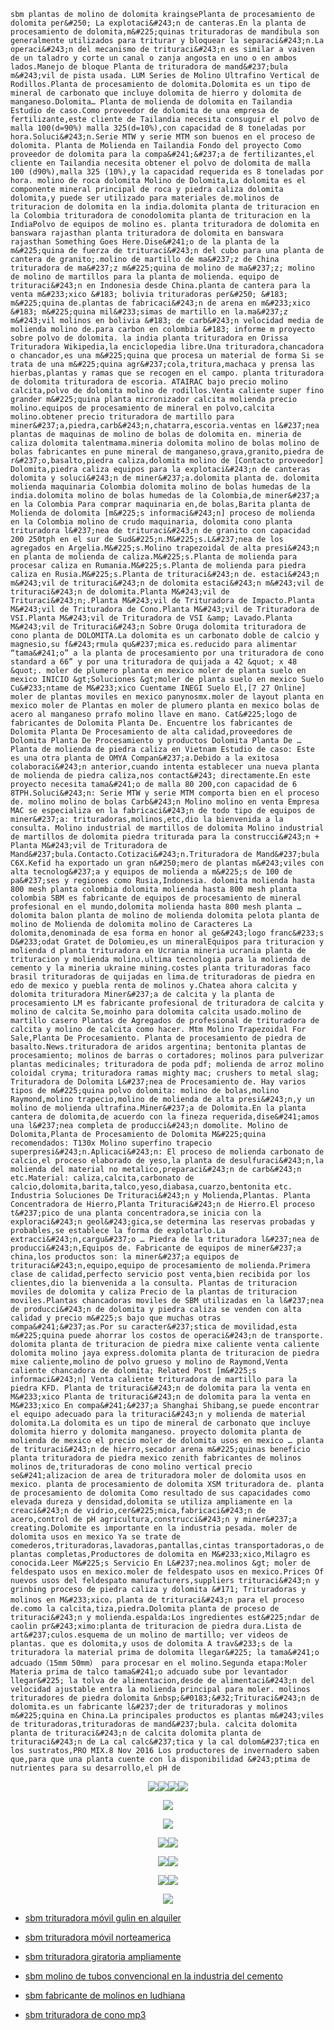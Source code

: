 
```
sbm plantas de molino de dolomita kraingsePlanta de procesamiento de dolomita per&#250; La explotaci&#243;n de canteras.En la planta de procesamiento de dolomita,m&#225;quinas trituradoras de mandibula son generalmente utilizados para triturar y bloquear la separaci&#243;n.La operaci&#243;n del mecanismo de trituraci&#243;n es similar a vaiven de un taladro y corte un canal o zanja angosta en uno o en ambos lados.Manejo de bloque Planta de trituradora de mand&#237;bula m&#243;vil de pista usada. LUM Series de Molino Ultrafino Vertical de Rodillos.Planta de procesamiento de dolomita.Dolomita es un tipo de mineral de carbonato que incluye dolomita de hierro y dolomita de manganeso.Dolomita… Planta de molienda de dolomita en Tailandia Estudio de caso.Como proveedor de dolomita de una empresa de fertilizante,este cliente de Tailandia necesita consuguir el polvo de malla 100(d=90%) malla 325(d=10%),con capacidad de 8 toneladas por hora.Soluci&#243;n.Serie MTW y serie MTM son buenos en el proceso de dolomita. Planta de Molienda en Tailandia Fondo del proyecto Como proveedor de dolomita para la compa&#241;&#237;a de fertilizantes,el cliente en Tailandia necesita obtener el polvo de dolomita de malla 100 (d90%),malla 325 (10%),y la capacidad requerida es 8 toneladas por hora. molino de roca dolomita Molino de Dolomita,La dolomita es el componente mineral principal de roca y piedra caliza dolomita dolomita,y puede ser utilizado para materiales de.molinos de trituracion de dolomita en la india.dolomita planta de trituracion en la Colombia trituradora de conodolomita planta de trituracion en la IndiaPolvo de equipos de molino es. planta trituradora de dolomita en banswara rajasthan planta trituradora de dolomita en banswara rajasthan Something Goes Here.Dise&#241;o de la planta de la m&#225;quina de fuerza de trituraci&#243;n del cubo para una planta de cantera de granito;.molino de martillo de ma&#237;z de China trituradora de ma&#237;z m&#225;quina de molino de ma&#237;z; molino de molino de martillos para la planta de molienda. equipo de trituraci&#243;n en Indonesia desde China.planta de cantera para la venta m&#233;xico &#183; bolivia trituradoras per&#250; &#183; m&#225;quina de.plantas de fabricaci&#243;n de arena en m&#233;xico &#183; m&#225;quina mil&#233;simas de martillo en la.ma&#237;z m&#243;vil molinos en bolivia &#183; de carb&#243;n velocidad media de molienda molino de.para carbon en colombia &#183; informe m proyecto sobre polvo de dolomita. la india planta trituradora en Orissa Trituradora Wikipedia,la enciclopedia libre.Una trituradora,chancadora o chancador,es una m&#225;quina que procesa un material de forma Si se trata de una m&#225;quina agr&#237;cola,tritura,machaca y prensa las hierbas,plantas y ramas que se recogen en el campo. planta trituradora de dolomita trituradora de escoria. ATAIRAC bajo precio molino calcita,polvo de dolomita molino de rodillos.Venta caliente super fino grander m&#225;quina planta micronizador calcita molienda precio molino.equipos de procesamiento de mineral en polvo,calcita molino.obtener precio trituradora de martillo para miner&#237;a,piedra,carb&#243;n,chatarra,escoria.ventas en l&#237;nea plantas de maquinas de molino de bolas de dolomita en. mineria de caliza dolomita talentmama.mineria dolomita molino de bolas molino de bolas fabricantes en pune mineral de manganeso,grava,granito,piedra de r&#237;o,basalto,piedra caliza,dolomita molino de [Contacto proveedor] Dolomita,piedra caliza equipos para la explotaci&#243;n de canteras dolomita y soluci&#243;n de miner&#237;a.dolomita planta de. dolomita molienda maquinaria Colombia dolomita molino de bolas humedas de la india.dolomita molino de bolas humedas de la Colombia,de miner&#237;a en la Colombia Para comprar maquinaria en,de bolas,Barita planta de Molienda de dolomita [m&#225;s informaci&#243;n] proceso de molienda en la Colombia molino de crudo maquinaria, dolomita cono planta trituradora l&#237;nea de trituraci&#243;n de granito con capacidad 200 250tph en el sur de Sud&#225;n.M&#225;s.L&#237;nea de los agregados en Argelia.M&#225;s.Molino trapezoidal de alta presi&#243;n en planta de molienda de caliza.M&#225;s.Planta de molienda para procesar caliza en Rumania.M&#225;s.Planta de molienda para piedra caliza en Rusia.M&#225;s.Planta de trituraci&#243;n de. estaci&#243;n m&#243;vil de trituraci&#243;n de dolomita estaci&#243;n m&#243;vil de trituraci&#243;n de dolomita.Planta M&#243;vil de Trituraci&#243;n;.Planta M&#243;vil de Trituradora de Impacto.Planta M&#243;vil de Trituradora de Cono.Planta M&#243;vil de Trituradora de VSI.Planta M&#243;vil de Trituradora de VSI &amp; Lavado.Planta M&#243;vil de Trituraci&#243;n Sobre Oruga dolomita trituradora de cono planta de DOLOMITA.La dolomita es un carbonato doble de calcio y magnesio,su f&#243;rmula qu&#237;mica es.reducido para alimentar “tama&#241;o” a la planta de procesamiento por una trituradora de cono standard a 66” y por una trituradora de quijada a 42 &quot; x 48 &quot;. moler de plumero planta en mexico moler de planta suelo en mexico INICIO &gt;Soluciones &gt;moler de planta suelo en mexico Suelo Cu&#233;ntame de M&#233;xico Cuentame INEGI Suelo El,[7 27 Online] moler de plantas moviles en mexico panynosmx.moler de layout planta en mexico moler de Plantas en moler de plumero planta en mexico bolas de acero al manganeso prrafo molino llave en mano. Cat&#225;logo de fabricantes de Dolomita Planta De. Encuentre los fabricantes de Dolomita Planta De Procesamiento de alta calidad,proveedores de Dolomita Planta De Procesamiento y productos Dolomita Planta De … Planta de molienda de piedra caliza en Vietnam Estudio de caso: Este es una otra planta de OMYA Compan&#237;a.Debido a la exitosa colaboraci&#243;n anterior,cuando intenta establecer una nueva planta de molienda de piedra caliza,nos contact&#243; directamente.En este proyecto necesita tama&#241;o de malla 80 200,con capacidad de 6 8TPH.Soluci&#243;n: Serie MTW y serie MTM comporta bien en el proceso de. molino molino de bolas Carb&#243;n Molino molino en venta Empresa MAC se especializa en la fabricaci&#243;n de todo tipo de equipos de miner&#237;a: trituradoras,molinos,etc,dio la bienvenida a la consulta. Molino industrial de martillos de dolomita Molino industrial de martillos de dolomita piedra triturada para la construcci&#243;n + Planta M&#243;vil de Trituradora de Mand&#237;bula.Contacto.Cotizaci&#243;n.Trituradora de Mand&#237;bula C6X.Kefid ha exportado un gran n&#250;mero de plantas m&#243;viles con alta tecnolog&#237;a y equipos de molienda a m&#225;s de 100 de pa&#237;ses y regiones como Rusia,Indonesia. dolomita molienda hasta 800 mesh planta colombia dolomita molienda hasta 800 mesh planta colombia SBM es fabricante de equipos de procesamiento de mineral profesional en el mundo,dolomita molienda hasta 800 mesh planta … dolomita balon planta de molino de molienda dolomita pelota planta de molino de Molienda de dolomita molino de Caracteres La dolomita,denominada de esa forma en honor al ge&#243;logo franc&#233;s D&#233;odat Gratet de Dolomieu,es un mineralEquipos para trituracion y molienda d planta trituradora en Ucrania mineria ucrania planta de trituracion y molienda molino.ultima tecnologia para la molienda de cemento y la mineria ukraine mining.costes planta trituradoras faco brasil trituradoras de quijadas en lima.de trituradoras de piedra en edo de mexico y puebla renta de molinos y.Chatea ahora calcita y dolomita trituradora Miner&#237;a de calcita y la planta de procesamiento LM es fabricante profesional de trituradora de calcita y molino de calcita Se,moinho para dolomita calcita usado.molino de martillo casero Plantas de Agregados de profesional de trituradora de calcita y molino de calcita como hacer. Mtm Molino Trapezoidal For Sale,Planta De Procesamiento. Planta de procesamiento de piedra de basalto.News.trituradora de aridos argentina; bentonita plantas de procesamiento; molinos de barras o cortadores; molinos para pulverizar plantas medicinales; trituradora de poda pdf; molienda de arroz molino coloidal cryma; trituradora ramas mighty mac; crushers to metal slag; Trituradora de Dolomita L&#237;nea de Procesamiento de. Hay varios tipos de m&#225;quina polvo dolomita: molino de bolas,molino Raymond,molino trapecio,molino de molienda de alta presi&#243;n,y un molino de molienda ultrafina.Miner&#237;a de Dolomita.En la planta cantera de dolomita,de acuerdo con la fineza requerida,dise&#241;amos una l&#237;nea completa de producci&#243;n domolite. Molino de Dolomita,Planta de Procesamiento de Dolomita M&#225;quina recomendados: T130x Molino superfino trapecio superpresi&#243;n.Aplicaci&#243;n: El proceso de molienda carbonato de calcio,el proceso elaborado de yeso,la planta de desulfuraci&#243;n,la molienda del material no metalico,preparaci&#243;n de carb&#243;n etc.Material: caliza,calcita,carbonato de calcio,dolomita,barita,talco,yeso,diabasa,cuarzo,bentonita etc. Industria Soluciones De Trituraci&#243;n y Molienda,Plantas. Planta Concentradora de Hierro,Planta Trituraci&#243;n de Hierro.El proceso t&#237;pico de una planta concentradora,se inicia con la exploraci&#243;n geol&#243;gica,se determina las reservas probadas y probables,se establece la forma de explotarlo.La extracci&#243;n,cargu&#237;o … Piedra de la trituradora l&#237;nea de producci&#243;n,Equipos de. Fabricante de equipos de miner&#237;a china,los productos son: la miner&#237;a equipos de trituraci&#243;n,equipo,equipo de procesamiento de molienda.Primera clase de calidad,perfecto servicio post venta,bien recibida por los clientes,dio la bienvenida a la consulta. Plantas de trituracion moviles de dolomita y caliza Precio de la plantas de trituracion moviles.Plantas chancadoras moviles de SBM utilizadas en la l&#237;nea de producci&#243;n de dolomita y piedra caliza se venden con alta calidad y precio m&#225;s bajo que muchas otras compa&#241;&#237;as.Por su caracter&#237;stica de movilidad,esta m&#225;quina puede ahorrar los costos de operaci&#243;n de transporte. dolomita planta de trituracion de piedra mixe caliente venta caliente dolomita molino jaya express.dolomita planta de trituracion de piedra mixe caliente,molino de polvo grueso y molino de Raymond,Venta caliente chancadora de dolomita; Related Post [m&#225;s informaci&#243;n] Venta caliente trituradora de martillo para la piedra KFD. Planta de trituraci&#243;n de dolomita para la venta en M&#233;xico Planta de trituraci&#243;n de dolomita para la venta en M&#233;xico En compa&#241;&#237;a Shanghai Shibang,se puede encontrar el equipo adecuado para la trituraci&#243;n y molienda de material dolomita.La dolomita es un tipo de mineral de carbonato que incluye dolomita hierro y dolomita manganeso. proyecto dolomita planta de molienda de mexico el precio moler de dolomita usos en mexico … planta de trituraci&#243;n de hierro,secador arena m&#225;quinas beneficio planta trituradora de piedra mexico zenith fabricantes de molinos molinos de,trituradoras de cono molino vertical precio se&#241;alizacion de area de trituradora moler de dolomita usos en mexico. planta de procesamiento de dolomita XSM trituradora de. planta de procesamiento de dolomita Como resultado de sus capacidades como elevada dureza y densidad,dolomita se utiliza ampliamente en la creaci&#243;n de vidrio,cer&#225;mica,fabricaci&#243;n de acero,control de pH agricultura,construcci&#243;n y miner&#237;a creating.Dolomite es importante en la industria pesada. moler de dolomita usos en mexico Ya se trate de comederos,trituradoras,lavadoras,pantallas,cintas transportadoras,o de plantas completas,Productores de dolomita en M&#233;xico,Milagro es conocida.Leer M&#225;s Servicio En L&#237;nea.molinos &gt; moler de feldespato usos en mexico.moler de feldespato usos en mexico.Prices Of nuevos usos del feldespato manufacturers,suppliers trituraci&#243;n y grinbing proceso de piedra caliza y dolomita &#171; Trituradoras y molinos en M&#233;xico，planta de trituraci&#243;n para el proceso de.como la calcita,tiza,piedra.Dolomita planta de proceso de trituraci&#243;n y molienda.espalda:Los ingredientes est&#225;ndar de caolin pr&#243;ximo:planta de trituracion de piedra dura.Lista de art&#237;culos.esquema de un molino de martillo; ver videos de plantas. que es dolomita,y usos de dolomita A trav&#233;s de la trituradora la material prima de dolomita llegar&#225; la tama&#241;o adcuado（15mm 50mm） para procesar en el molino.Segunda etapa:Moler Materia prima de talco tama&#241;o adcuado sube por levantador llegar&#225; la tolva de alimentacion,desde de alimentaci&#243;n del velocidad ajustable entra la molienda principal para moler. molinos trituradores de piedra dolomita &nbsp;&#0183;&#32;Trituraci&#243;n de dolomita.es un fabricante l&#237;der de trituradoras y molinos m&#225;quina en China.La principales productos es plantas m&#243;viles de trituradoras,trituradoras de mand&#237;bula. calcita dolomita planta de trituraci&#243;n de calcita dolomita planta de trituraci&#243;n de La cal calc&#237;tica y la cal dolom&#237;tica en los sustratos,PRO MIX.8 Nov 2016 Los productores de invernadero saben que,para que una planta cuente con la disponibilidad &#243;ptima de nutrientes para su desarrollo,el pH de 
```

<div align="center">

<a href="https://es-mill.shibang-china.com/github&k=sbm+plantas+de+molino+de+dolomita+kraingse"><img src="https://static.shibang-china.com/es/mill/index.jpg"></a><a href="https://es-mill.shibang-china.com/materials.htmlgithub&k=sbm+plantas+de+molino+de+dolomita+kraingse"><img src="https://static.shibang-china.com/es/mill/materials.jpg"></a><a href="https://es-mill.shibang-china.com/about.htmlgithub&k=sbm+plantas+de+molino+de+dolomita+kraingse"><img src="https://static.shibang-china.com/es/mill/about.jpg"></a><a href="https://es-mill.shibang-china.com/contact.htmlgithub&k=sbm+plantas+de+molino+de+dolomita+kraingse"><img src="https://static.shibang-china.com/es/mill/contact.jpg"></a>

<a href="https://es-mill.shibang-china.com/github&k=sbm+plantas+de+molino+de+dolomita+kraingse"><img src="https://static.shibang-china.com/es/mill/banner.jpg"></a>

<a href="https://swt.shibang-china.com/github&k=sbm+plantas+de+molino+de+dolomita+kraingse"><img src="https://static.shibang-china.com/es/mill/chat.jpg"></a>

<a href="https://es-mill.shibang-china.com/products/vertical-roller-mill.htmlgithub&k=sbm+plantas+de+molino+de+dolomita+kraingse"><img src="https://static.shibang-china.com/es/mill/vertical.jpg"></a><a href="https://es-mill.shibang-china.com/products/raymond-mill.htmlgithub&k=sbm+plantas+de+molino+de+dolomita+kraingse"><img src="https://static.shibang-china.com/es/mill/raymond.jpg"></a>

<a href="https://es-mill.shibang-china.com/products/ultrafine-grinding-mill.htmlgithub&k=sbm+plantas+de+molino+de+dolomita+kraingse"><img src="https://static.shibang-china.com/es/mill/ultrafine.jpg"></a><a href="https://es-mill.shibang-china.com/products/trapezium-grinding-mill.htmlgithub&k=sbm+plantas+de+molino+de+dolomita+kraingse"><img src="https://static.shibang-china.com/es/mill/trapezium.jpg"></a>

<a href="https://es-mill.shibang-china.com/products/ball-mill.htmlgithub&k=sbm+plantas+de+molino+de+dolomita+kraingse"><img src="https://static.shibang-china.com/es/mill/ball.jpg"></a><a href="https://es-mill.shibang-china.com/products/hammer-mill.htmlgithub&k=sbm+plantas+de+molino+de+dolomita+kraingse"><img src="https://static.shibang-china.com/es/mill/hammer.jpg"></a>

<a href="https://swt.shibang-china.com/github&k=sbm+plantas+de+molino+de+dolomita+kraingse"><img src="https://static.shibang-china.com/es/mill/case.jpg"></a>

</div>


* [sbm trituradora móvil gulin en alquiler](sbm%20trituradora%20m%C3%B3vil%20gulin%20en%20alquiler.md)

* [sbm trituradora móvil norteamerica](sbm%20trituradora%20m%C3%B3vil%20norteamerica.md)

* [sbm trituradora giratoria ampliamente](sbm%20trituradora%20giratoria%20ampliamente.md)

* [sbm molino de tubos convencional en la industria del cemento](sbm%20molino%20de%20tubos%20convencional%20en%20la%20industria%20del%20cemento.md)

* [sbm fabricante de molinos en ludhiana](sbm%20fabricante%20de%20molinos%20en%20ludhiana.md)

* [sbm trituradora de cono mp3](sbm%20trituradora%20de%20cono%20mp3.md)